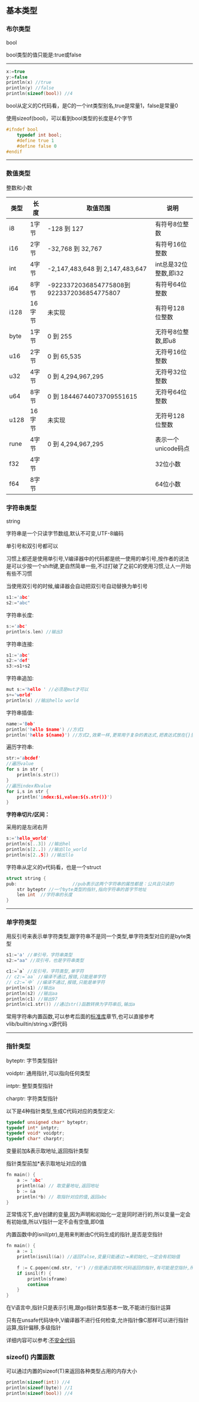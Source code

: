 ## 基本类型

### 布尔类型

bool

bool类型的值只能是:true或false

------

```c
x:=true
y:=false
println(x) //true
println(y) //false
println(sizeof(bool)) //4
```

bool从定义的C代码看，是C的一个int类型别名,true是常量1，false是常量0

使用sizeof(bool)，可以看到bool类型的长度是4个字节

```c
#ifndef bool
	typedef int bool;
	#define true 1
	#define false 0
#endif
```



------

### 数值类型

整数和小数

| 类型 | 长度   | 取值范围                                  | 说明                  |
| ---- | ------ | ----------------------------------------- | --------------------- |
| i8   | 1字节  | -128 到 127                               | 有符号8位整数         |
| i16  | 2字节  | -32,768 到 32,767                         | 有符号16位整数        |
| int  | 4字节  | -2,147,483,648 到 2,147,483,647           | int总是32位整数,即i32 |
| i64  | 8字节  | -9223372036854775808到9223372036854775807 | 有符号64位整数        |
| i128 | 16字节 | 未实现                                    | 有符号128位整数       |
| byte | 1字节  | 0 到 255                                  | 无符号8位整数,即u8    |
| u16  | 2字节  | 0 到 65,535                               | 无符号16位整数        |
| u32  | 4字节  | 0 到 4,294,967,295                        | 无符号32位整数        |
| u64  | 8字节  | 0 到 18446744073709551615                 | 无符号64位整数        |
| u128 | 16字节 | 未实现                                    | 无符号128位整数       |
| rune | 4字节  | 0 到 4,294,967,295                        | 表示一个unicode码点   |
| f32  | 4字节  |                                           | 32位小数              |
| f64  | 8字节  |                                           | 64位小数              |

### 字符串类型

string

字符串是一个只读字节数组,默认不可变,UTF-8编码

单引号和双引号都可以

习惯上都还是使用单引号,V编译器中的代码都是统一使用的单引号,按作者的说法是可以少按一个shift键,更自然简单一些,不过打破了之前C的使用习惯,让人一开始有些不习惯

当使用双引号的时候,编译器会自动把双引号自动替换为单引号

```c
s1:='abc'
s2:="abc"
```

字符串长度: 

```c
s:='abc'
println(s.len) //输出3
```

字符串连接: 

```c
s1:='abc'
s2:='def'
s3:=s1+s2
```

字符串追加:

```c
mut s:='hello ' //必须是mut才可以
s+='world'
println(s) //输出hello world
```

字符串插值:

```c
name:='Bob'
println('hello $name') //方式1
println('hello ${name}') //方式2,效果一样,更常用于复杂的表达式,把表达式放在{}里面
```

遍历字符串:

```c
str:='abcdef'
//遍历value
for s in str {
    println(s.str())
}
//遍历index和value
for i,s in str {
    println('index:$i,value:${s.str()}')
}
```

**字符串切片/区间：**

采用的是左闭右开

```c
s:='hello_world'
println(s[..3]) //输出hel
println(s[2..]) //输出llo_world
println(s[2..5]) //输出llo
```



字符串从定义的v代码看，也是一个struct

```c
struct string {
pub: 					 //pub表示这两个字符串的属性都是：公共且只读的
	str byteptr //一个byte类型的指针,指向字符串的首字节地址
	len int  //字符串的长度
}
```

------

### 单字符类型

用反引号来表示单字符类型,跟字符串不是同一个类型,单字符类型对应的是byte类型

```c
s1:='a' //单引号，字符串类型
s2:="aa" //双引号，也是字符串类型

c1:=`a` //反引号，字符类型,单字符
// c2:=`aa` //编译不通过,报错,只能是单字符
// c2:=`中` //编译不通过,报错,只能是单字符
println(s1) //输出a
println(s2) //输出aa
println(c1) //输出97
println(c1.str()) //通过str()函数转换为字符串后,输出a
```

常用字符串内置函数,可以参考后面的[标准库](stdlibrary.md)章节,也可以直接参考vlib/builtin/string.v源代码

------

### 指针类型

byteptr: 字节类型指针

voidptr: 通用指针,可以指向任何类型

intptr:  整型类型指针

charptr: 字符类型指针

以下是4种指针类型,生成C代码对应的类型定义:

```c
typedef unsigned char* byteptr;
typedef int* intptr;
typedef void* voidptr;
typedef char* charptr;
```

变量前加&表示取地址,返回指针类型

指针类型前加*表示取地址对应的值

```c
fn main() {
	a := 'abc'
	println(&a) // 取变量地址,返回地址
	b := &a
	println(*b) // 取指针对应的值,返回abc
}
```

正常情况下,由V创建的变量,因为声明和初始化一定是同时进行的,所以变量一定会有初始值,所以V指针一定不会有空值,即0值

内置函数中的isnil(ptr),是用来判断由C代码生成的指针,是否是空指针

```c
fn main() {
	a := 1
	println(isnil(&a)) //返回false,变量只能通过:=来初始化,一定会有初始值
        
	f := C.popen(cmd.str, 'r') //但是通过调用C代码返回的指针,有可能是空指针,所以在使用前可以用isnil函数来判断一下
	if isnil(f) {
		println(sframe)
		continue
	}
}
```

在V语言中,指针只是表示引用,跟go指针类型基本一致,不能进行指针运算

只有在unsafe代码块中,V编译器不进行任何检查,允许指针像C那样可以进行指针运算,指针偏移,多级指针

详细内容可以参考:[不安全代码](unsafe.md)

### sizeof() 内置函数

可以通过内置的sizeof(T)来返回各种类型占用的内存大小

```c
println(sizeof(int)) //4
println(sizeof(byte)) //1
println(sizeof(bool)) //4
```

